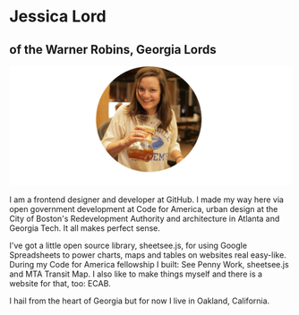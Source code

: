 # Jessica Lord

## of the Warner Robins, Georgia Lords

![chemex](assets/chemex-round.png)

I am a frontend designer and developer at GitHub. I made my way here via open government development at Code for America, urban design at the City of Boston's Redevelopment Authority and architecture in Atlanta and Georgia Tech. It all makes perfect sense.

I've got a little open source library, sheetsee.js, for using Google Spreadsheets to power charts, maps and tables on websites real easy-like. During my Code for America fellowship I built: See Penny Work, sheetsee.js and MTA Transit Map. I also like to make things myself and there is a website for that, too: ECAB.

I hail from the heart of Georgia but for now I live in Oakland, California. 
